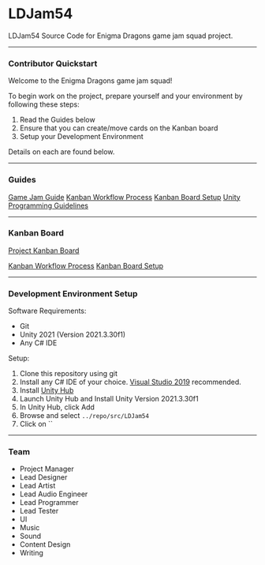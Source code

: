 # LDJam54

LDJam54 Source Code for Enigma Dragons game jam squad project.

----

### Contributor Quickstart

Welcome to the Enigma Dragons game jam squad! 

To begin work on the project, prepare yourself and your environment by following these steps:
1. Read the Guides below
2. Ensure that you can create/move cards on the Kanban board
3. Setup your Development Environment

Details on each are found below.

----

### Guides

[Game Jam Guide](./guides/game-jam-guide.md)
[Kanban Workflow Process](./guides/kanban-workflow-guide.md)
[Kanban Board Setup](./guide/kanban-board-guide.md)
[Unity Programming Guidelines](./guides/unity-design-guidelines.md)

----

### Kanban Board

[Project Kanban Board](https://zube.io/enigmadragons/ldjam54/w/kanban/kanban)

[Kanban Workflow Process](./guides/kanban-workflow-guide.md)
[Kanban Board Setup](./guide/kanban-board-guide.md)

----

### Development Environment Setup

Software Requirements:
- Git
- Unity 2021 (Version 2021.3.30f1)
- Any C# IDE

Setup:
1. Clone this repository using git
2. Install any C# IDE of your choice. [Visual Studio 2019](https://visualstudio.microsoft.com/thank-you-downloading-visual-studio/?sku=Community&rel=16) recommended.
3. Install [Unity Hub](https://unity3d.com/get-unity/download)
4. Launch Unity Hub and Install Unity Version 2021.3.30f1
5. In Unity Hub, click Add
6. Browse and select `../repo/src/LDJam54`
7. Click on ``

----

### Team

- Project Manager
- Lead Designer
- Lead Artist
- Lead Audio Engineer
- Lead Programmer
- Lead Tester
- UI
- Music
- Sound
- Content Design
- Writing